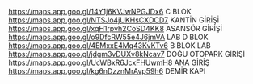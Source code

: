 https://maps.app.goo.gl/14Y1j6KVJwNPGJDx6   C BLOK
https://maps.app.goo.gl/NTSJo4jUKHsCXDCD7   KANTİN GİRİŞİ
https://maps.app.goo.gl/xqH1rpvh2CoSD4KK8   ASANSÖR GİRİŞİ
https://maps.app.goo.gl/o9DfcRW55e4J6jmVA   LAB D BLOK
https://maps.app.goo.gl/4EMxxE4Mq43KvKTv6   B BLOK LAB
https://maps.app.goo.gl/jdgm3vDUXv8kNcav7   DOĞU OTOPARK GİRİŞİ
https://maps.app.goo.gl/UcWBxR6JcxFHUwmH8   ANA GİRİŞ
https://maps.app.goo.gl/kg6nDzznMrAvp59h6   DEMİR KAPI

















